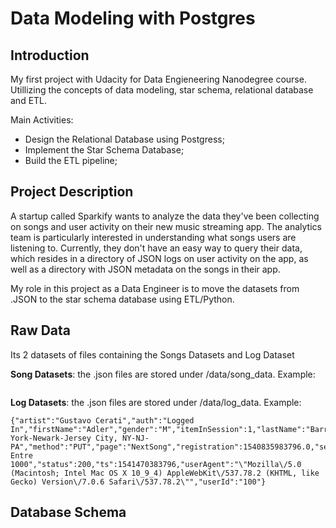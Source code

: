 # Data Modeling with Postgres

## Introduction

My first project with Udacity for Data Engieneering Nanodegree course. Utillizing the concepts of data modeling, star schema, relational database and ETL.

Main Activities:

- Design the Relational Database using Postgress;
- Implement the Star Schema Database;
- Build the ETL pipeline;

## Project Description

A startup called Sparkify wants to analyze the data they've been collecting on songs and user activity on their new music streaming app. The analytics team is particularly interested in understanding what songs users are listening to. Currently, they don't have an easy way to query their data, which resides in a directory of JSON logs on user activity on the app, as well as a directory with JSON metadata on the songs in their app.

My role in this project as a Data Engineer is to move the datasets from .JSON to the star schema database using ETL/Python.

## Raw Data

Its 2 datasets of files containing the Songs Datasets and Log Dataset

**Song Datasets**: the .json files are stored under /data/song_data. Example:

```{"num_songs":1, "artist_id":"ARD7TVE1187B99BFB1", "artist_latitude":null, "artist_longitude":null, "artist_location":"California - LA", "artist_name":"Casual" ,"song_id":"SOMZWCG12A8C13C480", "title":"I Didn't Mean To", "duration":218.93179, "year":0}
```

**Log Datasets**: the .json files are stored under /data/log_data. Example:

```
{"artist":"Gustavo Cerati","auth":"Logged In","firstName":"Adler","gender":"M","itemInSession":1,"lastName":"Barrera","length":249.44281,"level":"free","location":"New York-Newark-Jersey City, NY-NJ-PA","method":"PUT","page":"NextSong","registration":1540835983796.0,"sessionId":248,"song":"Uno Entre 1000","status":200,"ts":1541470383796,"userAgent":"\"Mozilla\/5.0 (Macintosh; Intel Mac OS X 10_9_4) AppleWebKit\/537.78.2 (KHTML, like Gecko) Version\/7.0.6 Safari\/537.78.2\"","userId":"100"}
```

## Database Schema